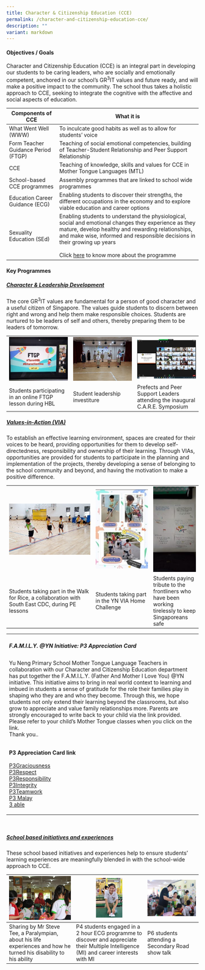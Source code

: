 ```yaml
---
title: Character & Citizenship Education (CCE)
permalink: /character-and-citizenship-education-cce/
description: ""
variant: markdown
---
```

#### Objectives / Goals

Character and Citizenship Education (CCE) is an integral part in developing our students to be caring leaders, who are socially and emotionally competent, anchored in our school’s GR<sup>3</sup>IT values and future ready, and will make a positive impact to the community. The school thus takes a holistic approach to CCE, seeking to integrate the cognitive with the affective and social aspects of education.

| Components of CCE | What it is |
|---|---|
| What Went Well (WWW) | To inculcate good habits as well as to allow for students’ voice |
| Form Teacher Guidance Period (FTGP) | Teaching of social emotional competencies, building of Teacher-Student Relationship and Peer Support Relationship |
| CCE | Teaching of knowledge, skills and values for CCE in Mother Tongue Languages (MTL) |
| School-based CCE programmes | Assembly programmes that are linked to school wide programmes |
| Education Career Guidance (ECG) | Enabling students to discover their strengths, the different occupations in the economy and to explore viable education and career options |
| Sexuality Education (SEd) | Enabling students to understand the physiological, social and emotional changes they experience as they mature, develop healthy and rewarding relationships, and make wise, informed and responsible decisions in their growing up years <br><br>Click [here](https://www.yunengpri.moe.edu.sg/sexuality-education-sed/) to know more about the programme |

#### Key Programmes

<h5><u>Character &amp; Leadership Development</u></h5>

The core GR<sup>3</sup>IT values are fundamental for a person of good character and a useful citizen of Singapore. The values guide students to discern between right and wrong and help them make responsible choices. Students are nurtured to be leaders of self and others, thereby preparing them to be leaders of tomorrow.
<table>
  <tbody><tr>
    <td width="33%">
			<img src="/images/1-300x225.jpg">
		</td>
    <td width="33%">
			<img src="/images/2-300x225.jpg">
		</td>
		<td width="33%">
			<img src="/images/3-300x200.jpg">
		</td>
	</tr>
  <tr>
    <td>Students participating in an online FTGP lesson during HBL</td>
    <td>Student leadership investiture</td>
    <td>Prefects and Peer Support Leaders attending the inaugural C.A.R.E. Symposium</td>
  </tr>
</tbody></table>

<h5><u>Values-in-Action (VIA)</u></h5>

To establish an effective learning environment, spaces are created for their voices to be heard, providing opportunities for them to develop self-directedness, responsibility and ownership of their learning. Through VIAs, opportunities are provided for students to participate in the planning and implementation of the projects, thereby developing a sense of belonging to the school community and beyond, and having the motivation to make a positive difference.

<table>
  <tbody><tr>
    <td width="45%">
			<img src="/images/4VIA.jpg">
		</td>
    <td width="30%">
			<img src="/images/5-199x300.jpg">
		</td>
		<td width="25%">
			<img src="/images/6-150x300.jpg">
		</td>
  </tr>
  <tr>
    <td>Students taking part in the Walk for Rice, a collaboration with South East CDC, during PE lessons</td>
    <td>Students taking part in the YN VIA Home Challenge</td>
    <td>Students paying tribute to the frontliners who have been working tirelessly to keep Singaporeans safe</td>
  </tr>
</tbody></table>

<table>
	<tbody><tr>
		<td colspan="3">
			<h5>F.A.M.I.L.Y. @YN Initiative: P3 Appreciation Card</h5>
		</td>
	</tr>
	<tr>
		<td colspan="3">	   
Yu Neng Primary School Mother Tongue Language Teachers in collaboration with our Character
and Citizenship Education department has put together the F.A.M.I.L.Y. (Father And Mother I
Love You) @YN initiative. This initiative aims to bring in real world context to learning and
imbued in students a sense of gratitude for the role their families play in shaping who they are
and who they become. Through this, we hope students not only extend their learning beyond
the classrooms, but also grow to appreciate and value family relationships more.
Parents are strongly encouraged to write back to your child via the link provided. Please refer to
your child’s Mother Tongue classes when you click on the link. <br>Thank you..<br><br>
			
**P3 Appreciation Card link**<br><br>
    <a target="_blank" href="https://padlet.com/lim_hl/3gr-fqbg2a7fm4vxk231">P3Graciousness</a><br>
    <a target="_blank" href="https://padlet.com/lim_hl/3rp-ui46dogx7w6eok5l">P3Respect</a><br>
    <a target="_blank" href="https://padlet.com/lim_hl/3ry-zkvz89uctkjq12t2">P3Responsibility</a><br>
    <a target="_blank" href="https://padlet.com/lim_hl/3in-ituks5fgyzwll96m">P3Integrity</a><br>
    <a target="_blank" href="https://padlet.com/lim_hl/3tm-md956oukmixf7vk6">P3Teamwork</a><br>
    <a target="_blank" href="https://padlet.com/LIMHL/p3-ml-e-appreciation-card2024-45ezlyu8xupu4pxt">P3 Malay</a><br>
    <a target="_blank" href="https://padlet.com/LIMHL/p3-cl-able-daxwywoiplsnd39l">3 able</a>
		</td>
	</tr>
</tbody></table><br>

<h5><u>School based initiatives and experiences</u></h5>

These school based initiatives and experiences help to ensure students’ learning experiences are meaningfully blended in with the school-wide approach to CCE.

| ![](/images/citizen1.jpg) | <img src="/images/citizen2.jpg" style="width:40%"> | ![](/images/citizen3.jpg) | 
|---|---|---|
| Sharing by Mr Steve Tee, a Paralympian, about his life experiences and how he turned his disability to his ability | P4 students engaged in a 2 hour ECG programme to discover and appreciate their Multiple Intelligence (MI) and career interests with MI | P6 students attending a Secondary Road show talk |